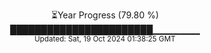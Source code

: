 <p align="center">
⏳Year Progress (79.80 %) <br>
███████████████████████▁▁▁▁▁▁▁ <br>
<sub>Updated: Sat, 19 Oct 2024 01:38:25 GMT</sub>
</p>


